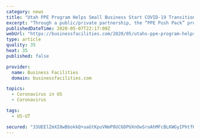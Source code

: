 ```yaml
---
category: news
title: "Utah PPE Program Helps Small Business Start COVID-19 Transition"
excerpt: "Through a public/private partnership, the “PPE Push Pack” program provides a free, one-week supply of PPE to Utah businesses with less than 50 employees."
publishedDateTime: 2020-05-07T22:17:00Z
webUrl: "https://businessfacilities.com/2020/05/utahs-ppe-program-helps-small-business-start-covid-19-transition/"
type: article
quality: 35
heat: 35
published: false

provider:
  name: Business Facilities
  domain: businessfacilities.com

topics:
  - Coronavirus in US
  - Coronavirus

tags:
  - US-UT

secured: "33UEElZmXI8wBbokkQ+uaGtKpuVNmP8UC6DPUXnOwSroAhMFcBLKWGyIPhtfKq6vGLr9prtDDjg0yAsj2x5EyMSadUlQKfrFIdbzlOLxfguK6eOXhGGkemhE7U55KKDe+u0OSfbPX6ExxQTmzW2UP1VuOX5noRiUZySIg787OwB2pkd3DPCc9hK6rg1ANdpQbDWoOTyKUmg8TAuQtqZp/tt9gS97VhQOXjJ6vqro4wYaa4w0hmqwxya0JnE0G1EI7oVXXtjXHohAKef9w7PyRrzIITjaJMjOIBdxgmJk3HR7Ta4VjESiOkGtOlRRd29I;pKI1ZJFcX39Q/FIBbP5BCw=="
---
```


